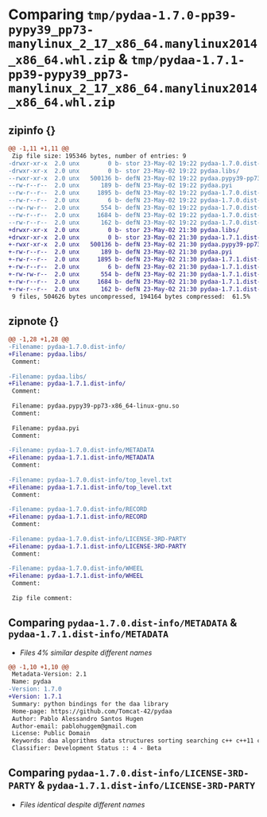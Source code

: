 # Comparing `tmp/pydaa-1.7.0-pp39-pypy39_pp73-manylinux_2_17_x86_64.manylinux2014_x86_64.whl.zip` & `tmp/pydaa-1.7.1-pp39-pypy39_pp73-manylinux_2_17_x86_64.manylinux2014_x86_64.whl.zip`

## zipinfo {}

```diff
@@ -1,11 +1,11 @@
 Zip file size: 195346 bytes, number of entries: 9
-drwxr-xr-x  2.0 unx        0 b- stor 23-May-02 19:22 pydaa-1.7.0.dist-info/
-drwxr-xr-x  2.0 unx        0 b- stor 23-May-02 19:22 pydaa.libs/
--rwxr-xr-x  2.0 unx   500136 b- defN 23-May-02 19:22 pydaa.pypy39-pp73-x86_64-linux-gnu.so
--rw-r--r--  2.0 unx      189 b- defN 23-May-02 19:22 pydaa.pyi
--rw-r--r--  2.0 unx     1895 b- defN 23-May-02 19:22 pydaa-1.7.0.dist-info/METADATA
--rw-r--r--  2.0 unx        6 b- defN 23-May-02 19:22 pydaa-1.7.0.dist-info/top_level.txt
--rw-rw-r--  2.0 unx      554 b- defN 23-May-02 19:22 pydaa-1.7.0.dist-info/RECORD
--rw-r--r--  2.0 unx     1684 b- defN 23-May-02 19:22 pydaa-1.7.0.dist-info/LICENSE-3RD-PARTY
--rw-r--r--  2.0 unx      162 b- defN 23-May-02 19:22 pydaa-1.7.0.dist-info/WHEEL
+drwxr-xr-x  2.0 unx        0 b- stor 23-May-02 21:30 pydaa.libs/
+drwxr-xr-x  2.0 unx        0 b- stor 23-May-02 21:30 pydaa-1.7.1.dist-info/
+-rwxr-xr-x  2.0 unx   500136 b- defN 23-May-02 21:30 pydaa.pypy39-pp73-x86_64-linux-gnu.so
+-rw-r--r--  2.0 unx      189 b- defN 23-May-02 21:30 pydaa.pyi
+-rw-r--r--  2.0 unx     1895 b- defN 23-May-02 21:30 pydaa-1.7.1.dist-info/METADATA
+-rw-r--r--  2.0 unx        6 b- defN 23-May-02 21:30 pydaa-1.7.1.dist-info/top_level.txt
+-rw-rw-r--  2.0 unx      554 b- defN 23-May-02 21:30 pydaa-1.7.1.dist-info/RECORD
+-rw-r--r--  2.0 unx     1684 b- defN 23-May-02 21:30 pydaa-1.7.1.dist-info/LICENSE-3RD-PARTY
+-rw-r--r--  2.0 unx      162 b- defN 23-May-02 21:30 pydaa-1.7.1.dist-info/WHEEL
 9 files, 504626 bytes uncompressed, 194164 bytes compressed:  61.5%
```

## zipnote {}

```diff
@@ -1,28 +1,28 @@
-Filename: pydaa-1.7.0.dist-info/
+Filename: pydaa.libs/
 Comment: 
 
-Filename: pydaa.libs/
+Filename: pydaa-1.7.1.dist-info/
 Comment: 
 
 Filename: pydaa.pypy39-pp73-x86_64-linux-gnu.so
 Comment: 
 
 Filename: pydaa.pyi
 Comment: 
 
-Filename: pydaa-1.7.0.dist-info/METADATA
+Filename: pydaa-1.7.1.dist-info/METADATA
 Comment: 
 
-Filename: pydaa-1.7.0.dist-info/top_level.txt
+Filename: pydaa-1.7.1.dist-info/top_level.txt
 Comment: 
 
-Filename: pydaa-1.7.0.dist-info/RECORD
+Filename: pydaa-1.7.1.dist-info/RECORD
 Comment: 
 
-Filename: pydaa-1.7.0.dist-info/LICENSE-3RD-PARTY
+Filename: pydaa-1.7.1.dist-info/LICENSE-3RD-PARTY
 Comment: 
 
-Filename: pydaa-1.7.0.dist-info/WHEEL
+Filename: pydaa-1.7.1.dist-info/WHEEL
 Comment: 
 
 Zip file comment:
```

## Comparing `pydaa-1.7.0.dist-info/METADATA` & `pydaa-1.7.1.dist-info/METADATA`

 * *Files 4% similar despite different names*

```diff
@@ -1,10 +1,10 @@
 Metadata-Version: 2.1
 Name: pydaa
-Version: 1.7.0
+Version: 1.7.1
 Summary: python bindings for the daa library
 Home-page: https://github.com/Tomcat-42/pydaa
 Author: Pablo Alessandro Santos Hugen
 Author-email: pablohuggem@gmail.com
 License: Public Domain
 Keywords: daa algorithms data structures sorting searching c++ c++11 c++ module
 Classifier: Development Status :: 4 - Beta
```

## Comparing `pydaa-1.7.0.dist-info/LICENSE-3RD-PARTY` & `pydaa-1.7.1.dist-info/LICENSE-3RD-PARTY`

 * *Files identical despite different names*


